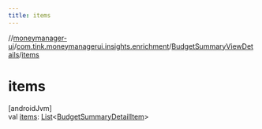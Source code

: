 ```yaml
---
title: items
---
```

//[moneymanager-ui](../../../index.html)/[com.tink.moneymanagerui.insights.enrichment](../index.html)/[BudgetSummaryViewDetails](index.html)/[items](items.html)



# items



[androidJvm]\
val [items](items.html): [List](https://kotlinlang.org/api/latest/jvm/stdlib/kotlin.collections/-list/index.html)&lt;[BudgetSummaryDetailItem](../-budget-summary-detail-item/index.html)&gt;




